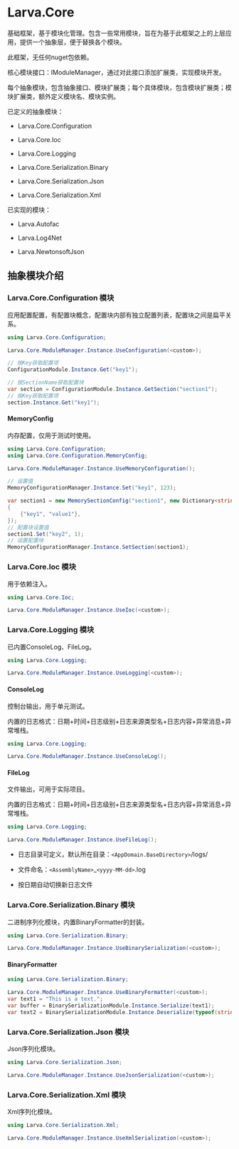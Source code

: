 # Larva.Core

基础框架，基于模块化管理。包含一些常用模块，旨在为基于此框架之上的上层应用，提供一个抽象层，便于替换各个模块。

此框架，无任何nuget包依赖。

核心模块接口：IModuleManager，通过对此接口添加扩展类，实现模块开发。

每个抽象模块，包含抽象接口、模块扩展类；每个具体模块，包含模块扩展类；模块扩展类，额外定义模块名、模块实例。

已定义的抽象模块：

- Larva.Core.Configuration

- Larva.Core.Ioc

- Larva.Core.Logging

- Larva.Core.Serialization.Binary

- Larva.Core.Serialization.Json

- Larva.Core.Serialization.Xml

已实现的模块：

- Larva.Autofac

- Larva.Log4Net

- Larva.NewtonsoftJson


## 抽象模块介绍

### Larva.Core.Configuration 模块

应用配置配置，有配置块概念，配置块内部有独立配置列表，配置块之间是扁平关系。

```csharp
using Larva.Core.Configuration;

Larva.Core.ModuleManager.Instance.UseConfiguration(<custom>);

// 按Key获取配置项
ConfigurationModule.Instance.Get("key1");

// 按SectionName获取配置块
var section = ConfigurationModule.Instance.GetSection("section1");
// 按Key获取配置项
section.Instance.Get("key1");
```

#### MemoryConfig

内存配置，仅用于测试时使用。

```csharp
using Larva.Core.Configuration;
using Larva.Core.Configuration.MemoryConfig;

Larva.Core.ModuleManager.Instance.UseMemoryConfiguration();

// 设置值
MemoryConfigurationManager.Instance.Set("key1", 123);

var section1 = new MemorySectionConfig("section1", new Dictionary<string,object>
{
    {"key1", "value1"},
});
// 配置块设置值
section1.Set("key2", 1);
// 设置配置块
MemoryConfigurationManager.Instance.SetSection(section1);
```

### Larva.Core.Ioc 模块

用于依赖注入。

```csharp
using Larva.Core.Ioc;

Larva.Core.ModuleManager.Instance.UseIoc(<custom>);
```

### Larva.Core.Logging 模块

已内置ConsoleLog、FileLog。

```csharp
using Larva.Core.Logging;

Larva.Core.ModuleManager.Instance.UseLogging(<custom>);
```

#### ConsoleLog

控制台输出，用于单元测试。

内置的日志格式：日期+时间+日志级别+日志来源类型名+日志内容+异常消息+异常堆栈。

```csharp
using Larva.Core.Logging;

Larva.Core.ModuleManager.Instance.UseConsoleLog();
```

#### FileLog

文件输出，可用于实际项目。

内置的日志格式：日期+时间+日志级别+日志来源类型名+日志内容+异常消息+异常堆栈。

```csharp
using Larva.Core.Logging;

Larva.Core.ModuleManager.Instance.UseFileLog();
```

- 日志目录可定义，默认所在目录：`<AppDomain.BaseDirectory>`/logs/

- 文件命名：`<AssemblyName>`_`<yyyy-MM-dd>`.log

- 按日期自动切换新日志文件

### Larva.Core.Serialization.Binary 模块

二进制序列化模块，内置BinaryFormatter的封装。

```csharp
using Larva.Core.Serialization.Binary;

Larva.Core.ModuleManager.Instance.UseBinarySerialization(<custom>);
```

#### BinaryFormatter

```csharp
using Larva.Core.Serialization.Binary;

Larva.Core.ModuleManager.Instance.UseBinaryFormatter(<custom>);
var text1 = "This is a text.";
var buffer = BinarySerializationModule.Instance.Serialize(text1);
var text2 = BinarySerializationModule.Instance.Deserialize(typeof(string), buffer); 
```

### Larva.Core.Serialization.Json 模块

Json序列化模块。

```csharp
using Larva.Core.Serialization.Json;

Larva.Core.ModuleManager.Instance.UseJsonSerialization(<custom>);
```


### Larva.Core.Serialization.Xml 模块

Xml序列化模块。

```csharp
using Larva.Core.Serialization.Xml;

Larva.Core.ModuleManager.Instance.UseXmlSerialization(<custom>);
```
